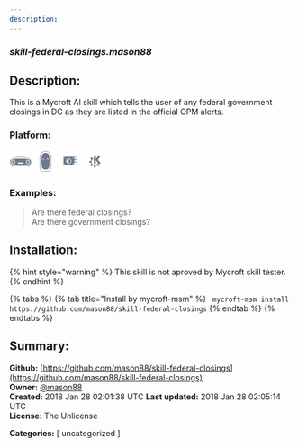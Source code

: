 ```yaml
---
description: 
---
```


### _skill-federal-closings.mason88_  
## Description:  
This is a Mycroft AI skill which tells the user of any federal government closings in DC as they are listed in the official OPM alerts.  
  
  
### Platform:  
 ![Mark I](../.gitbook/assets/mark-1-icon.png)  ![Mark II](../.gitbook/assets/mark-2-icon.png)  ![Picroft](../.gitbook/assets/picroft-icon.png)  ![plasmoid](../.gitbook/assets/kde.png)   
### Examples:  
> Are there federal closings?  
> Are there government closings?  
  
## Installation:  
{% hint style="warning" %}
This skill is not aproved by Mycroft skill tester.
{% endhint %}
    
{% tabs %}
{% tab title="Install by mycroft-msm" %}
``` mycroft-msm install https://github.com/mason88/skill-federal-closings```
{% endtab %}
  {% endtabs %}
    
## Summary:  
**Github:** [https://github.com/mason88/skill-federal-closings](https://github.com/mason88/skill-federal-closings)  
**Owner:** [@mason88](https://github.com/mason88)  
**Created:** 2018 Jan 28 02:01:38 UTC  **Last updated:** 2018 Jan 28 02:05:14 UTC  
**License:** The Unlicense  
  
**Categories:** [ uncategorized ]   
